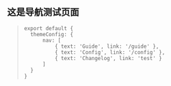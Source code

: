 ## 这是导航测试页面

> ```
> export default {   
>   themeConfig: {  
>       nav: [   
>           { text: 'Guide', link: '/guide' },  
>           { text: 'Config', link: '/config' },    
>           { text: 'Changelog', link: 'test' }  
>       ]  
>   }  
> }
> ```

